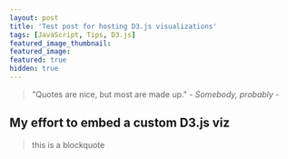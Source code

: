 ```yaml
---
layout: post
title: 'Test post for hosting D3.js visualizations'
tags: [JavaScript, Tips, D3.js]
featured_image_thumbnail:
featured_image:
featured: true
hidden: true
---
```


> "Quotes are nice, but most are made up." <cite>- Somebody, probably -</cite>


## My effort to embed a custom D3.js viz

> this is a blockquote

<style>

.bar {
  fill: steelblue;
}

.bar:hover {
  fill: brown;
}

.title {
  font: bold 14px "Helvetica Neue", Helvetica, Arial, sans-serif;
}

.axis {
  font: 10px sans-serif;
}

.axis path,
.axis line {
  fill: none;
  stroke: #000;
  shape-rendering: crispEdges;
}

.x.axis path {
  display: none;
}

</style>

<script src="https://d3js.org/d3.v3.min.js"></script>
<script>

// Set default width and height, calculate ratio
var default_width = 960;
var default_height = 500;
var default_ratio = default_width / default_height;

// Current (non-responsive) width and height are calcuated from the default, minus the margins
var margin = {top: 80, right: 180, bottom: 80, left: 180},
    width = default_width - margin.left - margin.right,
    height = default_height - margin.top - margin.bottom;

// Determine current size, which determines vars
function set_vars() {
  //alert('setting vars')
  current_width = window.innerWidth;
  current_height = window.innerHeight;

  current_ratio = current_width / current_height;

  // Check if height is limiting factor
  if ( current_ratio > default_ratio ){
    h = current_height;
    w = h * default_ratio;
  // Else width is limiting
  } else {
    w = current_width;
    h = w / default_ratio;
  }

  // Set new width and height based on graph dimensions
  width = w - margin.left - margin.right;
  height = h - margin.top - margin.bottom;

};

set_vars();

function drawGraphic() {

  var x = d3.scale.ordinal()
    .rangeRoundBands([0, width], .1, .3);

  var y = d3.scale.linear()
    .range([height, 0]);

  var xAxis = d3.svg.axis()
    .scale(x)
    .orient("bottom");

  var yAxis = d3.svg.axis()
    .scale(y)
    .orient("left")
    .ticks(8, "%");

  var svg = d3.select("body").append("svg")
      .attr("width", width + margin.left + margin.right)
      .attr("height", height + margin.top + margin.bottom)
    .append("g")
      .attr("transform", "translate(" + margin.left + "," + margin.top + ")");

  d3.tsv("data.tsv", type, function(error, data) {
      x.domain(data.map(function(d) { return d.name; }));
      y.domain([0, d3.max(data, function(d) { return d.value; })]);

    svg.append("text")
      .attr("class", "title")
      .attr("x", x(data[0].name))
      .attr("y", -26)
      .text("Why Are We Leaving Facebook?");

    svg.append("g")
      .attr("class", "x axis")
      .attr("transform", "translate(0," + height + ")")
      .call(xAxis)
      .selectAll(".tick text")
        .call(wrap, x.rangeBand());

    svg.append("g")
      .attr("class", "y axis")
      .call(yAxis);

    svg.selectAll(".bar")
      .data(data)
      .enter().append("rect")
        .attr("class", "bar")
        .attr("x", function(d) { return x(d.name); })
        .attr("width", x.rangeBand())
        .attr("y", function(d) { return y(d.value); })
        .attr("height", function(d) { return height - y(d.value); });
  }); // End d3.tsv

}; // End drawGraphic function

drawGraphic();

// Use a timer so the chart is not constantly redrawn while window is being resized.
var resizeTimer;
window.onresize = function(event) {
 clearTimeout(resizeTimer);
  resizeTimer = setTimeout(function()
  {
    var s = d3.selectAll('svg');
    s = s.remove();
    set_vars();
    drawGraphic();
  }, 100);
}

function wrap(text, width) {
  text.each(function() {
    var text = d3.select(this),
        words = text.text().split(/\s+/).reverse(),
        word,
        line = [],
        lineNumber = 0,
        lineHeight = 1.1, // ems
        y = text.attr("y"),
        dy = parseFloat(text.attr("dy")),
        tspan = text.text(null).append("tspan").attr("x", 0).attr("y", y).attr("dy", dy + "em");
    while (word = words.pop()) {
      line.push(word);
      tspan.text(line.join(" "));
      if (tspan.node().getComputedTextLength() > width) {
        line.pop();
        tspan.text(line.join(" "));
        line = [word];
        tspan = text.append("tspan").attr("x", 0).attr("y", y).attr("dy", ++lineNumber * lineHeight + dy + "em").text(word);
      }
    }
  });
}

function type(d) {
  d.value = +d.value;
  return d;
}

</script>
